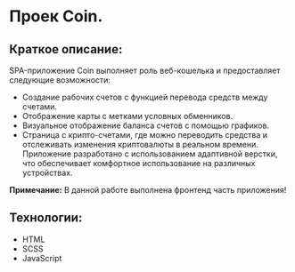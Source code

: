 # Проек Coin.
## Краткое описание:
SPA-приложение Coin выполняет роль веб-кошелька и предоставляет следующие возможности:
* Создание рабочих счетов с функцией перевода средств между счетами.
* Отображение карты с метками условных обменников.
* Визуальное отображение баланса счетов с помощью графиков.
* Страница с крипто-счетами, где можно переводить средства и отслеживать изменения криптовалюты в реальном времени.
Приложение разработано с использованием адаптивной верстки, что обеспечивает комфортное использование на различных устройствах.

**Примечание:** 
В данной работе выполнена фронтенд часть приложения!

## Технологии:
* HTML
* SCSS
* JavaScript